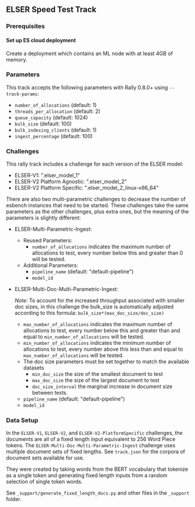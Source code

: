 ## ELSER Speed Test Track

### Prerequisites
#### Set up ES cloud deployment
Create a deployment which contains an ML node with at least 4GB of memory.

### Parameters
This track accepts the following parameters with Rally 0.8.0+ using `--track-params`:
* `number_of_allocations` (default: 1)
* `threads_per_allocation` (default: 2)
* `queue_capacity` (default: 1024)
* `bulk_size` (default: 100)
* `bulk_indexing_clients` (default: 1)
* `ingest_percentage` (default: 100)

### Challenges
This rally track includes a challenge for each version of the ELSER model:
* ELSER-V1: ".elser_model_1"
* ELSER-V2 Platform Agnostic: ".elser_model_2"
* ELSER-V2 Platform Specific: ".elser_model_2_linux-x86_64"

There are also two multi-parametric challenges to decrease the number of esbench instances that need to be started. These challenges take the same parameters as the other challenges, plus extra ones, but the meaning of the parameters is slightly different: 
* ELSER-Multi-Parametric-Ingest: 
    * Reused Parameters:
      * `number_of_allocations` indicates the maximum number of allocations to test, every number below this and greater than 0 will be tested. 
    * Additional Parameters:
      * `pipeline_name` (default: "default-pipeline")
      * `model_id`
* ELSER-Multi-Doc-Multi-Parametric-Ingest:

    *Note*: To account for the increased throughput associated with smaller doc sizes, in this challenge the bulk_size is automatically adjusted according to this formula: `bulk_size*(max_doc_size/doc_size)`

    * `max_number_of_allocations` indicates the maximum number of allocations to test, every number below this and greater than and equal to `min_number_of_allocations` will be tested.
    * `min_number_of_allocations` indicates the minimum number of allocations to test, every number above this less than and equal to `max_number_of_allocations` will be tested.
    * The doc size parameters must be set together to match the available datasets 
      * `min_doc_size` the size of the smallest document to test
      * `max_doc_size` the size of the largest document to test
      * `doc_size_interval` the marginal increase in document size between tests.
    * `pipeline_name` (default: "default-pipeline")
    * `model_id`




### Data Setup
In the `ELSER-V1`, `ELSER-V2`, and `ELSER-V2-PlatformSpecific` challenges, the documents are all of a fixed length input equivalent to 256 Word Piece tokens. The `ELSER-Multi-Doc-Multi-Parametric-Ingest` challenge uses multiple document sets of fixed lengths. See `track.json` for the corpora of document sets available for use.

They were created by taking words from the BERT vocabulary that tokenize as a single token and generating fixed length inputs from a random selection of single token words.

See `_support/generate_fixed_length_docs.py` and other files in the `_support` folder.